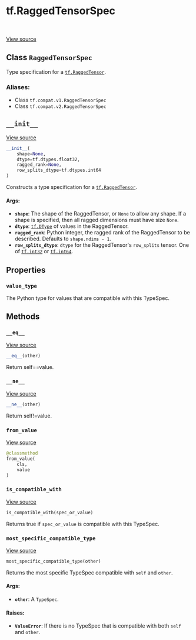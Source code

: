 <div itemscope itemtype="http://developers.google.com/ReferenceObject">
<meta itemprop="name" content="tf.RaggedTensorSpec" />
<meta itemprop="path" content="Stable" />
<meta itemprop="property" content="value_type"/>
<meta itemprop="property" content="__eq__"/>
<meta itemprop="property" content="__init__"/>
<meta itemprop="property" content="__ne__"/>
<meta itemprop="property" content="from_value"/>
<meta itemprop="property" content="is_compatible_with"/>
<meta itemprop="property" content="most_specific_compatible_type"/>
</div>

# tf.RaggedTensorSpec

<!-- Insert buttons -->

<table class="tfo-notebook-buttons tfo-api" align="left">
</table>

<a target="_blank" href="/code/stable/tensorflow/python/ops/ragged/ragged_tensor.py">View source</a>



## Class `RaggedTensorSpec`

<!-- Start diff -->
Type specification for a <a href="../tf/RaggedTensor.md"><code>tf.RaggedTensor</code></a>.



### Aliases:

* Class `tf.compat.v1.RaggedTensorSpec`
* Class `tf.compat.v2.RaggedTensorSpec`


<!-- Placeholder for "Used in" -->


<h2 id="__init__"><code>__init__</code></h2>

<a target="_blank" href="/code/stable/tensorflow/python/ops/ragged/ragged_tensor.py">View source</a>

``` python
__init__(
    shape=None,
    dtype=tf.dtypes.float32,
    ragged_rank=None,
    row_splits_dtype=tf.dtypes.int64
)
```

Constructs a type specification for a <a href="../tf/RaggedTensor.md"><code>tf.RaggedTensor</code></a>.


#### Args:


* <b>`shape`</b>: The shape of the RaggedTensor, or `None` to allow any shape.  If
  a shape is specified, then all ragged dimensions must have size `None`.
* <b>`dtype`</b>: <a href="../tf/dtypes/DType.md"><code>tf.DType</code></a> of values in the RaggedTensor.
* <b>`ragged_rank`</b>: Python integer, the ragged rank of the RaggedTensor
  to be described.  Defaults to `shape.ndims - 1`.
* <b>`row_splits_dtype`</b>: `dtype` for the RaggedTensor's `row_splits` tensor.
  One of <a href="../tf.md#int32"><code>tf.int32</code></a> or <a href="../tf.md#int64"><code>tf.int64</code></a>.



## Properties

<h3 id="value_type"><code>value_type</code></h3>

The Python type for values that are compatible with this TypeSpec.




## Methods

<h3 id="__eq__"><code>__eq__</code></h3>

<a target="_blank" href="/code/stable/tensorflow/python/framework/type_spec.py">View source</a>

``` python
__eq__(other)
```

Return self==value.


<h3 id="__ne__"><code>__ne__</code></h3>

<a target="_blank" href="/code/stable/tensorflow/python/framework/type_spec.py">View source</a>

``` python
__ne__(other)
```

Return self!=value.


<h3 id="from_value"><code>from_value</code></h3>

<a target="_blank" href="/code/stable/tensorflow/python/ops/ragged/ragged_tensor.py">View source</a>

``` python
@classmethod
from_value(
    cls,
    value
)
```




<h3 id="is_compatible_with"><code>is_compatible_with</code></h3>

<a target="_blank" href="/code/stable/tensorflow/python/framework/type_spec.py">View source</a>

``` python
is_compatible_with(spec_or_value)
```

Returns true if `spec_or_value` is compatible with this TypeSpec.


<h3 id="most_specific_compatible_type"><code>most_specific_compatible_type</code></h3>

<a target="_blank" href="/code/stable/tensorflow/python/framework/type_spec.py">View source</a>

``` python
most_specific_compatible_type(other)
```

Returns the most specific TypeSpec compatible with `self` and `other`.


#### Args:


* <b>`other`</b>: A `TypeSpec`.


#### Raises:


* <b>`ValueError`</b>: If there is no TypeSpec that is compatible with both `self`
  and `other`.



